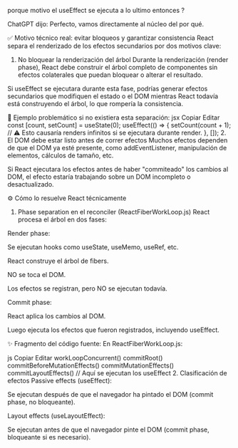 porque motivo el useEffect se ejecuta a lo ultimo entonces ?


ChatGPT dijo:
Perfecto, vamos directamente al núcleo del por qué.

✅ Motivo técnico real: evitar bloqueos y garantizar consistencia
React separa el renderizado de los efectos secundarios por dos motivos clave:

1. No bloquear la renderización del árbol
Durante la renderización (render phase), React debe construir el árbol completo de componentes sin efectos colaterales que puedan bloquear o alterar el resultado.

Si useEffect se ejecutara durante esta fase, podrías generar efectos secundarios que modifiquen el estado o el DOM mientras React todavía está construyendo el árbol, lo que rompería la consistencia.

📌 Ejemplo problemático si no existiera esta separación:
jsx
Copiar
Editar
const [count, setCount] = useState(0);
useEffect(() => {
  setCount(count + 1);  // ⚠️ Esto causaría renders infinitos si se ejecutara durante render.
}, []);
2. El DOM debe estar listo antes de correr efectos
Muchos efectos dependen de que el DOM ya esté presente, como addEventListener, manipulación de elementos, cálculos de tamaño, etc.

Si React ejecutara los efectos antes de haber "commiteado" los cambios al DOM, el efecto estaría trabajando sobre un DOM incompleto o desactualizado.

⚙️ Cómo lo resuelve React técnicamente
1. Phase separation en el reconciler (ReactFiberWorkLoop.js)
React procesa el árbol en dos fases:

Render phase:

Se ejecutan hooks como useState, useMemo, useRef, etc.

React construye el árbol de fibers.

NO se toca el DOM.

Los efectos se registran, pero NO se ejecutan todavía.

Commit phase:

React aplica los cambios al DOM.

Luego ejecuta los efectos que fueron registrados, incluyendo useEffect.

✨ Fragmento del código fuente:
En ReactFiberWorkLoop.js:

js
Copiar
Editar
workLoopConcurrent()
commitRoot()
  commitBeforeMutationEffects()
  commitMutationEffects()
  commitLayoutEffects() // Aquí se ejecutan los useEffect
2. Clasificación de efectos
Passive effects (useEffect):

Se ejecutan después de que el navegador ha pintado el DOM (commit phase, no bloqueante).

Layout effects (useLayoutEffect):

Se ejecutan antes de que el navegador pinte el DOM (commit phase, bloqueante si es necesario).